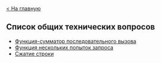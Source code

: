 [< На главную](../README.md)

## Список общих технических вопросов

- [Функция-сумматор последовательного вызова](./func-summator.md)
- [Функция нескольких попыток запроса](./retry-request.md)
- [Сжатие строки](./string-zipper.md)
